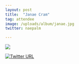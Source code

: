 ```yaml
---
layout: post
title:  "Janae Cram"
tag: attendee
image: /uploads/album/janae.jpg
twitter: naepalm

---
```


![]({{page.image}})

[![Twitter URL](https://img.shields.io/twitter/url/https/twitter.com/{{page.twitter}}.svg?style=social&label=Follow%20%40{{page.twitter}})](https://twitter.com/{{page.twitter}})
